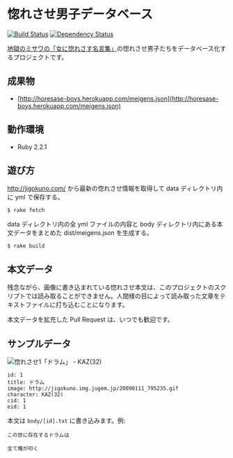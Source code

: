 # 惚れさせ男子データベース

[![Build Status](https://travis-ci.org/june29/horesase-boys.png?branch=master)](https://travis-ci.org/june29/horesase-boys) [![Dependency Status](https://gemnasium.com/june29/horesase-boys.png)](https://gemnasium.com/june29/horesase-boys)

[地獄のミサワの「女に惚れさす名言集」](http://jigokuno.com/ "地獄のミサワの「女に惚れさす名言集」")の惚れさせ男子たちをデータベース化するプロジェクトです。

## 成果物

- [http://horesase-boys.herokuapp.com/meigens.json](http://horesase-boys.herokuapp.com/meigens.json)

## 動作環境

- Ruby 2.2.1

## 遊び方

http://jigokuno.com/ から最新の惚れさせ情報を取得して data ディレクトリ内に yml で保存する。

```
$ rake fetch
```

data ディレクトリ内の全 yml ファイルの内容と body ディレクトリ内にある本文データをまとめた dist/meigens.json を生成する。

```
$ rake build
```

## 本文データ

残念ながら、画像に書き込まれている惚れさせ本文は、このプロジェクトのスクリプトでは読み取ることができません。人間様の目によって読み取った文章をテキストファイルに打ち込むことになります。

本文データを拡充した Pull Request は、いつでも歓迎です。

## サンプルデータ

![惚れさせ1「ドラム」 - KAZ(32)](http://jigokuno.img.jugem.jp/20090111_795235.gif)

```
id: 1
title: ドラム
image: http://jigokuno.img.jugem.jp/20090111_795235.gif
character: KAZ(32)
cid: 1
eid: 1
```

本文は `body/[id].txt` に書き込みます。例:

```
この世に存在するドラムは

全て俺が叩く
```
